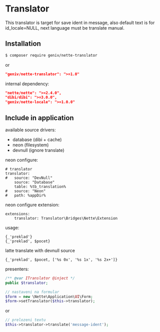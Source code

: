 Translator
==========

This translator is target for save ident in message, also default text is for id_locale=NULL, 
next language must be translate manual.

Installation
------------

```sh
$ composer require geniv/nette-translator
```
or
```json
"geniv/nette-translator": ">=1.0"
```

internal dependency:
```json
"nette/nette": ">=2.4.0",
"dibi/dibi": ">=3.0.0",
"geniv/nette-locale": ">=1.0.0"
```

Include in application
----------------------

available source drivers:
- database (dibi + cache)
- neon (filesystem)
- devnull (ignore translate)

neon configure:
```neon
# translator
translator:
#   source: "DevNull"
    source: "Database"
    table: %tb_translation%
#   source: "Neon"
#   path: %appDir%
```

neon configure extension:
```neon
extensions:
    translator: Translator\Bridges\Nette\Extension
```

usage:
```latte
{_'preklad'}
{_'preklad', $pocet}
```

latte translate with devnull source
```latte
{_'preklad', $pocet, ['%s 0x', '%s 1x', '%s 2x+']}
```

presenters:
```php
/** @var ITranslator @inject */
public $translator;

// nastaveni na formular
$form = new \Nette\Application\UI\Form;
$form->setTranslator($this->translator);
```
or
```php
// prelozeni textu
$this->translator->translate('message-ident');
```

